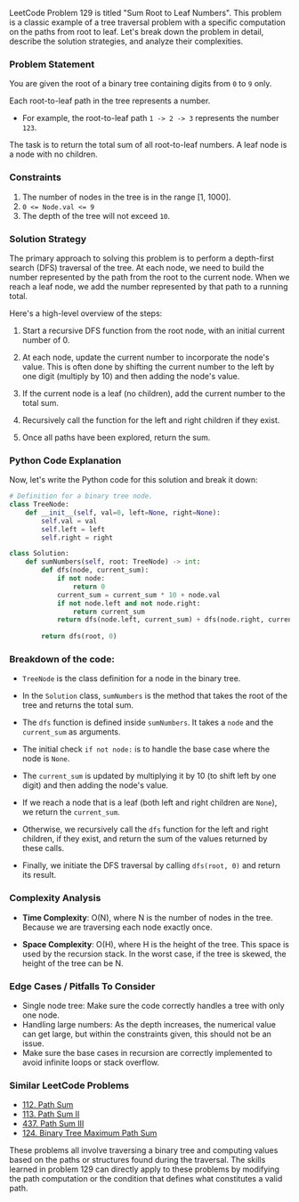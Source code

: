 LeetCode Problem 129 is titled "Sum Root to Leaf Numbers". This problem is a classic example of a tree traversal problem with a specific computation on the paths from root to leaf. Let's break down the problem in detail, describe the solution strategies, and analyze their complexities.

### Problem Statement
You are given the root of a binary tree containing digits from `0` to `9` only.

Each root-to-leaf path in the tree represents a number.

- For example, the root-to-leaf path `1 -> 2 -> 3` represents the number `123`.
  
The task is to return the total sum of all root-to-leaf numbers. A leaf node is a node with no children.

### Constraints
1. The number of nodes in the tree is in the range [1, 1000].
2. `0 <= Node.val <= 9`
3. The depth of the tree will not exceed `10`.

### Solution Strategy
The primary approach to solving this problem is to perform a depth-first search (DFS) traversal of the tree. At each node, we need to build the number represented by the path from the root to the current node. When we reach a leaf node, we add the number represented by that path to a running total.

Here's a high-level overview of the steps:

1. Start a recursive DFS function from the root node, with an initial current number of 0.

2. At each node, update the current number to incorporate the node's value. This is often done by shifting the current number to the left by one digit (multiply by 10) and then adding the node's value.

3. If the current node is a leaf (no children), add the current number to the total sum.

4. Recursively call the function for the left and right children if they exist.

5. Once all paths have been explored, return the sum.

### Python Code Explanation
Now, let's write the Python code for this solution and break it down:

```python
# Definition for a binary tree node.
class TreeNode:
    def __init__(self, val=0, left=None, right=None):
        self.val = val
        self.left = left
        self.right = right

class Solution:
    def sumNumbers(self, root: TreeNode) -> int:
        def dfs(node, current_sum):
            if not node:
                return 0
            current_sum = current_sum * 10 + node.val
            if not node.left and not node.right:
                return current_sum
            return dfs(node.left, current_sum) + dfs(node.right, current_sum)
        
        return dfs(root, 0)
```

### Breakdown of the code:

- `TreeNode` is the class definition for a node in the binary tree.

- In the `Solution` class, `sumNumbers` is the method that takes the root of the tree and returns the total sum.

- The `dfs` function is defined inside `sumNumbers`. It takes a `node` and the `current_sum` as arguments.

- The initial check `if not node:` is to handle the base case where the node is `None`.

- The `current_sum` is updated by multiplying it by 10 (to shift left by one digit) and then adding the node's value.

- If we reach a node that is a leaf (both left and right children are `None`), we return the `current_sum`.

- Otherwise, we recursively call the `dfs` function for the left and right children, if they exist, and return the sum of the values returned by these calls.

- Finally, we initiate the DFS traversal by calling `dfs(root, 0)` and return its result.

### Complexity Analysis

- **Time Complexity**: O(N), where N is the number of nodes in the tree. Because we are traversing each node exactly once.

- **Space Complexity**: O(H), where H is the height of the tree. This space is used by the recursion stack. In the worst case, if the tree is skewed, the height of the tree can be N.

### Edge Cases / Pitfalls To Consider
- Single node tree: Make sure the code correctly handles a tree with only one node.
- Handling large numbers: As the depth increases, the numerical value can get large, but within the constraints given, this should not be an issue.
- Make sure the base cases in recursion are correctly implemented to avoid infinite loops or stack overflow.

### Similar LeetCode Problems
- [112. Path Sum](https://leetcode.com/problems/path-sum/)
- [113. Path Sum II](https://leetcode.com/problems/path-sum-ii/)
- [437. Path Sum III](https://leetcode.com/problems/path-sum-iii/)
- [124. Binary Tree Maximum Path Sum](https://leetcode.com/problems/binary-tree-maximum-path-sum/)

These problems all involve traversing a binary tree and computing values based on the paths or structures found during the traversal. The skills learned in problem 129 can directly apply to these problems by modifying the path computation or the condition that defines what constitutes a valid path.